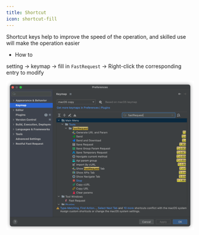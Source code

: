```yaml
---
title: Shortcut
icon: shortcut-fill
---
```


Shortcut keys help to improve the speed of the operation, and skilled use will make the operation easier

- How to

setting -> keymap -> fill in `FastRequest` -> Right-click the corresponding entry to modify

![](../../../.vuepress/public/img/shortcut.png)
